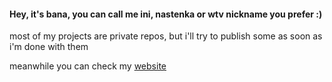 
#### Hey, it's bana, you can call me ini, nastenka or wtv nickname you prefer :)

most of my projects are private repos, but i'll try to publish some as soon as i'm done with them

meanwhile you can check my [website](https://yourwebsite.com)
